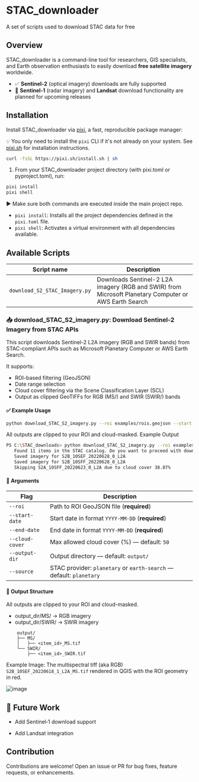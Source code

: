 # STAC_downloader
A set of scripts used to download STAC data for free

## Overview
STAC_downloader is a command-line tool for researchers, GIS specialists, and Earth observation enthusiasts to easily download **free satellite imagery** worldwide.  
- ✅ **Sentinel‑2** (optical imagery) downloads are fully supported  
- 🚧 **Sentinel‑1** (radar imagery) and **Landsat** download functionality are planned for upcoming releases

## Installation
Install STAC_downloader via [pixi](https://pixi.sh/v0.47.0/?utm_source=chatgpt.com), a fast, reproducible package manager:

💡 You only need to install the `pixi` CLI if it's not already on your system. See [pixi.sh](https://pixi.sh/) for installation instructions.
   ```bash
   curl -fsSL https://pixi.sh/install.sh | sh
  ```
1. From your STAC_downloader project directory (with pixi.toml or pyproject.toml), run:
  ```bash
  pixi install
  pixi shell
  ```
  ▶️ Make sure both commands are executed inside the main project repo.
  - `pixi install`: Installs all the project dependencies defined in the `pixi.toml` file.
  - `pixi shell`: Activates a virtual environment with all dependencies available.

## Available Scripts

| Script name                   | Description                                         |
|------------------------------|-----------------------------------------------------|
| `download_S2_STAC_Imagery.py`     |   Downloads Sentinel-2 L2A imagery (RGB and SWIR) from Microsoft Planetary Computer or AWS Earth Search                                               |

### 📥 download_STAC_S2_imagery.py: Download Sentinel-2 Imagery from STAC APIs
This script downloads Sentinel-2 L2A imagery (RGB and SWIR bands) from STAC-compliant APIs such as Microsoft Planetary Computer or AWS Earth Search.

It supports:
   
   - ROI-based filtering (GeoJSON)
   - Date range selection
   - Cloud cover filtering via the Scene Classification Layer (SCL)
   - Output as clipped GeoTIFFs for RGB (MS/) and SWIR (SWIR/) bands

#### ✅ Example Usage

```bash
python download_STAC_S2_imagery.py --roi examples/rois.geojson --start-date 2022-06-01 --end-date 2022-06-30 --cloud-cover 30 --output-dir output_june_2022 --source earth-search
```
All outputs are clipped to your ROI and cloud-masked.
Example Output
```bash
PS C:\STAC_downloads> python download_STAC_S2_imagery.py --roi examples/rois.geojson --start-date 2022-06-01 --end-date 2022-06-30 --cloud-cover 30 --output-dir output_june_2022 --source earth-search
   Found 11 items in the STAC catalog. Do you want to proceed with downloading? (y/n): y
   Saved imagery for S2B_10SEF_20220628_0_L2A
   Saved imagery for S2B_10SFF_20220628_0_L2A
   Skipping S2A_10SFF_20220623_0_L2A due to cloud cover 38.07%
```

#### 🔧 Arguments
| Flag            | Description                                                              |
|-----------------|---------------------------------------------------------------------------|
| `--roi`         | Path to ROI GeoJSON file (**required**)                                   |
| `--start-date`  | Start date in format `YYYY-MM-DD` (**required**)                          |
| `--end-date`    | End date in format `YYYY-MM-DD` (**required**)                            |
| `--cloud-cover` | Max allowed cloud cover (%) — default: `50`                               |
| `--output-dir`  | Output directory — default: `output/`                                     |
| `--source`      | STAC provider: `planetary` or `earth-search` — default: `planetary`       |


#### 📁 Output Structure
All outputs are clipped to your ROI and cloud-masked.
 - output_dir/MS/ → RGB imagery
- output_dir/SWIR/ → SWIR imagery
```
    output/
    ├── MS/
    │   ├── <item_id>_MS.tif
    └── SWIR/
        ├── <item_id>_SWIR.tif
```
Example Image: The multispectral tiff (aka RGB) `S2B_10SEF_20220618_1_L2A_MS.tif` rendered in QGIS with the ROI geometry in red. 

![image](https://github.com/user-attachments/assets/590f2378-91ca-4aae-953d-4d5de811a065)




## 🚀 Future Work
  - Add Sentinel‑1 download support
  
  - Add Landsat integration
  
## Contribution
Contributions are welcome! Open an issue or PR for bug fixes, feature requests, or enhancements.
